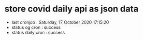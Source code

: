 # store covid daily api as json data

- last cronjob : Saturday, 17 October 2020 17:15:20
- status og cron : success
- status daily cron : success
      
      